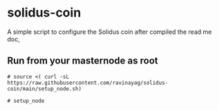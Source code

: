# solidus-coin
A simple script to configure the Solidus coin after compiled the read me doc,



## Run from your masternode as root
``` 
# source <( curl -sL https://raw.githubusercontent.com/ravinayag/solidus-coin/main/setup_node.sh)

# setup_node 
```
